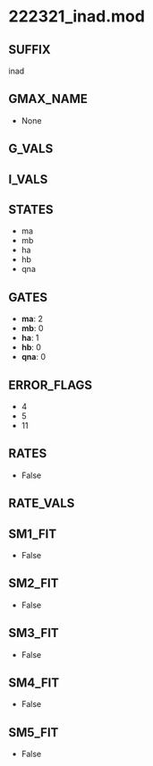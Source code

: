 # 222321_inad.mod

## SUFFIX

inad

## GMAX_NAME

- None

## G_VALS


## I_VALS


## STATES

- ma
- mb
- ha
- hb
- qna

## GATES

- **ma**: 2
- **mb**: 0
- **ha**: 1
- **hb**: 0
- **qna**: 0

## ERROR_FLAGS

- 4
- 5
- 11

## RATES

- False

## RATE_VALS


## SM1_FIT

- False

## SM2_FIT

- False

## SM3_FIT

- False

## SM4_FIT

- False

## SM5_FIT

- False

